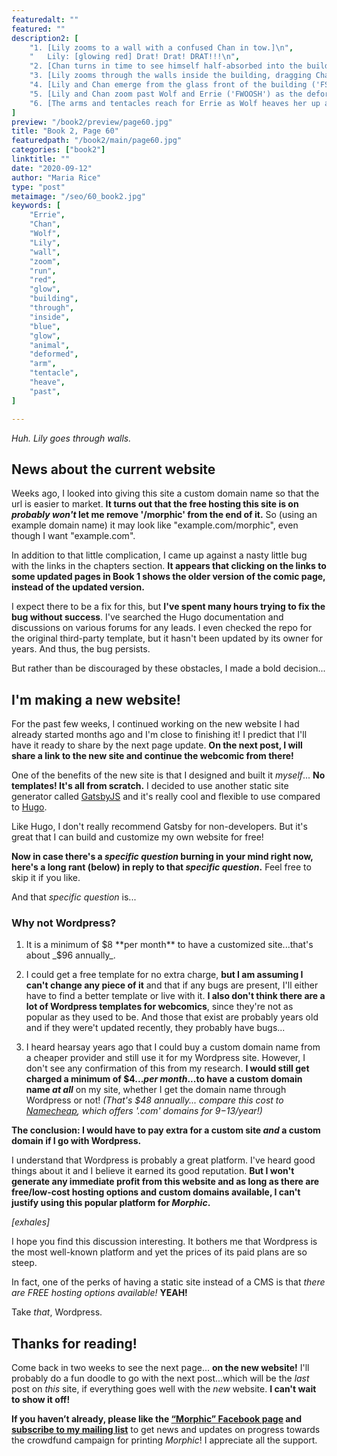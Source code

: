 ```yaml
---
featuredalt: ""
featured: ""
description2: [
    "1. [Lily zooms to a wall with a confused Chan in tow.]\n",
    "   Lily: [glowing red] Drat! Drat! DRAT!!!\n",
    "2. [Chan turns in time to see himself half-absorbed into the building wall ('FSSH').]\n",
    "3. [Lily zooms through the walls inside the building, dragging Chan behind her ('FWOO-OOSH'). The glowing mass of arms and animal parts follows them up to the wall and then crawls around the building ('FSSSHHH').]\n",
    "4. [Lily and Chan emerge from the glass front of the building ('FSSH') and veer left.]\n",
    "5. [Lily and Chan zoom past Wolf and Errie ('FWOOSH') as the deformed mass emerges from behind the building ('FSSSHHH').]\n",
    "6. [The arms and tentacles reach for Errie as Wolf heaves her up and starts running ('FSSH').]\n"
]
preview: "/book2/preview/page60.jpg"
title: "Book 2, Page 60"
featuredpath: "/book2/main/page60.jpg"
categories: ["book2"]
linktitle: ""
date: "2020-09-12"
author: "Maria Rice"
type: "post"
metaimage: "/seo/60_book2.jpg"
keywords: [
    "Errie", 
    "Chan",
    "Wolf",
    "Lily",
    "wall",
    "zoom",
    "run",
    "red",
    "glow",
    "building",
    "through",
    "inside",
    "blue",
    "glow",
    "animal",
    "deformed",
    "arm",
    "tentacle",
    "heave",
    "past",
]

---
```


_Huh. Lily goes through walls._

## News about the current website

Weeks ago, I looked into giving this site a custom domain name so that the url is easier to market. 
**It turns out that the free hosting this site is on _probably won't_ let me remove '/morphic' from the end of it.**
So (using an example domain name) it may look like "example.com/morphic", even though I want "example.com". 

In addition to that little complication, I came up against a nasty little bug with the links in the chapters section. 
**It appears that clicking on the links to some updated pages in Book 1 shows the older version of the comic page, instead of the updated version.** 

I expect there to be a fix for this, but **I've spent many hours trying to fix the bug without success**.
I've searched the Hugo documentation and discussions on various forums for any leads.
I even checked the repo for the original third-party template, but it hasn't been updated by its owner for years.
And thus, the bug persists. 

But rather than be discouraged by these obstacles, I made a bold decision...

## I'm making a new website!

For the past few weeks, I continued working on the new website I had already started months ago and I'm close to finishing it! 
I predict that I'll have it ready to share by the next page update.
**On the next post, I will share a link to the new site and continue the webcomic from there!** 

One of the benefits of the new site is that I designed and built it _myself_... 
**No templates! It's all from scratch.** 
I decided to use another static site generator called [GatsbyJS](https://www.gatsbyjs.com/) and it's really cool and flexible to use compared to [Hugo](https://gohugo.io/). 

Like Hugo, I don't really recommend Gatsby for non-developers.
But it's great that I can build and customize my own website for free!

**Now in case there's a _specific question_ burning in your mind right now, here's a long rant (below) in reply to that _specific question_.** 
Feel free to skip it if you like.

And that _specific question_ is...

### Why not Wordpress? 

1. It is a minimum of $8 **per month** to have a customized site...that's about _$96 annually_.

2. I could get a free template for no extra charge, **but I am assuming I can't change any piece of it** and that if any bugs are present, I'll either have to find a better template or live with it. 
**I also don't think there are a lot of Wordpress templates for webcomics**, since they're not as popular as they used to be. 
And those that exist are probably years old and if they were't updated recently, they probably have bugs...

3. I heard hearsay years ago that I could buy a custom domain name from a cheaper provider and still use it for my Wordpress site. However, I don't see any confirmation of this from my research. **I would still get charged a minimum of $4..._per month_...to have a custom domain name _at all_** on my site, whether I get the domain name through Wordpress or not!
_(That's $48 annually... compare this cost to [Namecheap](https://www.namecheap.com/domains/registration/gtld/com/), which offers '.com' domains for $9-$13/year!)_

**The conclusion: I would have to pay extra for a custom site _and_ a custom domain if I go with Wordpress.**

I understand that Wordpress is probably a great platform. 
I've heard good things about it and I believe it earned its good reputation. 
**But I won't generate any immediate profit from this website and as long as there are free/low-cost hosting options and custom domains available, I can't justify using this popular platform for _Morphic_.** 

_[exhales]_

I hope you find this discussion interesting.
It bothers me that Wordpress is the most well-known platform and yet the prices of its paid plans are so steep.

In fact, one of the perks of having a static site instead of a CMS is that _there are FREE hosting options available!_ 
**YEAH!**

Take _that_, Wordpress.

## Thanks for reading!

Come back in two weeks to see the next page... **on the new website!** 
I'll probably do a fun doodle to go with the next post...which will be the _last_ post on _this_ site, if everything goes well with the _new_ website. **I can't wait to show it off!**

**If you haven’t already, please like the [“Morphic” Facebook page](https://www.facebook.com/MorphicGraphicNovel/) and [subscribe to my mailing list](http://eepurl.com/g8TzPb)** to get news and updates on progress towards the crowdfund campaign for printing _Morphic_!
I appreciate all the support. 


